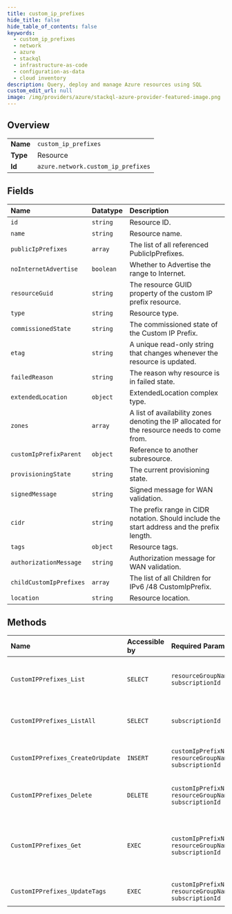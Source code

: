 ```yaml
---
title: custom_ip_prefixes
hide_title: false
hide_table_of_contents: false
keywords:
  - custom_ip_prefixes
  - network
  - azure    
  - stackql
  - infrastructure-as-code
  - configuration-as-data
  - cloud inventory
description: Query, deploy and manage Azure resources using SQL
custom_edit_url: null
image: /img/providers/azure/stackql-azure-provider-featured-image.png
---
```

  
    

## Overview
<table><tbody>
<tr><td><b>Name</b></td><td><code>custom_ip_prefixes</code></td></tr>
<tr><td><b>Type</b></td><td>Resource</td></tr>
<tr><td><b>Id</b></td><td><code>azure.network.custom_ip_prefixes</code></td></tr>
</tbody></table>

## Fields
| Name | Datatype | Description |
|:-----|:---------|:------------|
| `id` | `string` | Resource ID. |
| `name` | `string` | Resource name. |
| `publicIpPrefixes` | `array` | The list of all referenced PublicIpPrefixes. |
| `noInternetAdvertise` | `boolean` | Whether to Advertise the range to Internet. |
| `resourceGuid` | `string` | The resource GUID property of the custom IP prefix resource. |
| `type` | `string` | Resource type. |
| `commissionedState` | `string` | The commissioned state of the Custom IP Prefix. |
| `etag` | `string` | A unique read-only string that changes whenever the resource is updated. |
| `failedReason` | `string` | The reason why resource is in failed state. |
| `extendedLocation` | `object` | ExtendedLocation complex type. |
| `zones` | `array` | A list of availability zones denoting the IP allocated for the resource needs to come from. |
| `customIpPrefixParent` | `object` | Reference to another subresource. |
| `provisioningState` | `string` | The current provisioning state. |
| `signedMessage` | `string` | Signed message for WAN validation. |
| `cidr` | `string` | The prefix range in CIDR notation. Should include the start address and the prefix length. |
| `tags` | `object` | Resource tags. |
| `authorizationMessage` | `string` | Authorization message for WAN validation. |
| `childCustomIpPrefixes` | `array` | The list of all Children for IPv6 /48 CustomIpPrefix. |
| `location` | `string` | Resource location. |
## Methods
| Name | Accessible by | Required Params | Description |
|:-----|:--------------|:----------------|:------------|
| `CustomIPPrefixes_List` | `SELECT` | `resourceGroupName, subscriptionId` | Gets all custom IP prefixes in a resource group. |
| `CustomIPPrefixes_ListAll` | `SELECT` | `subscriptionId` | Gets all the custom IP prefixes in a subscription. |
| `CustomIPPrefixes_CreateOrUpdate` | `INSERT` | `customIpPrefixName, resourceGroupName, subscriptionId` | Creates or updates a custom IP prefix. |
| `CustomIPPrefixes_Delete` | `DELETE` | `customIpPrefixName, resourceGroupName, subscriptionId` | Deletes the specified custom IP prefix. |
| `CustomIPPrefixes_Get` | `EXEC` | `customIpPrefixName, resourceGroupName, subscriptionId` | Gets the specified custom IP prefix in a specified resource group. |
| `CustomIPPrefixes_UpdateTags` | `EXEC` | `customIpPrefixName, resourceGroupName, subscriptionId` | Updates custom IP prefix tags. |
